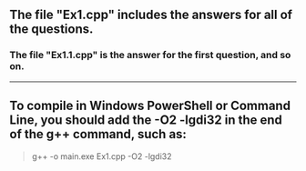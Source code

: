 ## The file "Ex1.cpp" includes the answers for all of the questions.
### The file "Ex1.1.cpp" is the answer for the first question, and so on.

---

## To compile in Windows PowerShell or Command Line, you should add the -O2 -lgdi32 in the end of the g++ command, such as:

> g++ -o main.exe Ex1.cpp -O2 -lgdi32